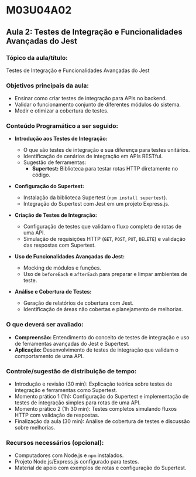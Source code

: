 # **M03U04A02**

## **Aula 2: Testes de Integração e Funcionalidades Avançadas do Jest**

### **Tópico da aula/título:**  

Testes de Integração e Funcionalidades Avançadas do Jest

### **Objetivos principais da aula:**  

- Ensinar como criar testes de integração para APIs no backend.  
- Validar o funcionamento conjunto de diferentes módulos do sistema.  
- Medir e otimizar a cobertura de testes.  

### **Conteúdo Programático a ser seguido:**  

- **Introdução aos Testes de Integração:**  
  - O que são testes de integração e sua diferença para testes unitários.  
  - Identificação de cenários de integração em APIs RESTful.  
  - Sugestão de ferramentas:  
    - **Supertest:** Biblioteca para testar rotas HTTP diretamente no código.  

- **Configuração do Supertest:**  
  - Instalação da biblioteca Supertest (`npm install supertest`).  
  - Integração do Supertest com Jest em um projeto Express.js.  

- **Criação de Testes de Integração:**  
  - Configuração de testes que validam o fluxo completo de rotas de uma API.  
  - Simulação de requisições HTTP (`GET`, `POST`, `PUT`, `DELETE`) e validação das respostas com Supertest.  

- **Uso de Funcionalidades Avançadas do Jest:**  
  - Mocking de módulos e funções.  
  - Uso de `beforeEach` e `afterEach` para preparar e limpar ambientes de teste.  

- **Análise e Cobertura de Testes:**  
  - Geração de relatórios de cobertura com Jest.  
  - Identificação de áreas não cobertas e planejamento de melhorias.  

### **O que deverá ser avaliado:**  

- **Compreensão:** Entendimento do conceito de testes de integração e uso de ferramentas avançadas do Jest e Supertest.  
- **Aplicação:** Desenvolvimento de testes de integração que validam o comportamento de uma API.  

### **Controle/sugestão de distribuição de tempo:**  

- Introdução e revisão (30 min): Explicação teórica sobre testes de integração e ferramentas como Supertest.  
- Momento prático 1 (1h): Configuração do Supertest e implementação de testes de integração simples para rotas de uma API.  
- Momento prático 2 (1h 30 min): Testes completos simulando fluxos HTTP com validação de respostas.  
- Finalização da aula (30 min): Análise de cobertura de testes e discussão sobre melhorias.  

### **Recursos necessários (opcional):**  

- Computadores com Node.js e `npm` instalados.  
- Projeto Node.js/Express.js configurado para testes.  
- Material de apoio com exemplos de rotas e configuração do Supertest.  
